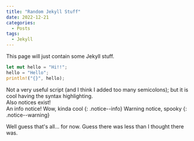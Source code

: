 ```yaml
---
title: "Random Jekyll Stuff"
date: 2022-12-21
categories:
  - Posts
tags:
  - Jekyll
---
```

This page will just contain some Jekyll stuff. <br>
```rust
let mut hello = "Hi!!";
hello = "Hello";
println!("{}", hello);
```
Not a very useful script (and I think I added too many semicolons); but it is cool having the syntax highlighting.<br>
Also notices exist!<br>
An info notice! Wow, kinda cool {: .notice--info}
Warning notice, spooky {: .notice--warning}

Well guess that's all... for now. Guess there was less than I thought there was.
